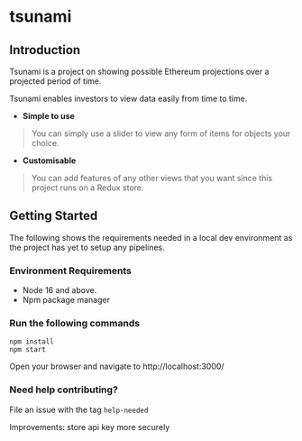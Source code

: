 # tsunami

## Introduction
Tsunami is a project on showing possible Ethereum projections over a projected period of time.

Tsunami enables investors to view data easily from time to time.

- **Simple to use**
> You can simply use a slider to view any form of items for objects your choice.

- **Customisable**
> You can add features of any other views that you want since this project runs on a Redux store.

## Getting Started
The following shows the requirements needed in a local dev environment as the project has yet to setup any pipelines.

### Environment Requirements
- Node 16 and above.
- Npm package manager

### Run the following commands
```
npm install
npm start
```

Open your browser and navigate to http://localhost:3000/

### Need help contributing?
File an issue with the tag `help-needed`


Improvements:
store api key more securely
